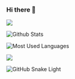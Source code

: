 ### Hi there 👋

<img src="https://readme-typing-svg.herokuapp.com/?lines=Welcome, vistors!;have a nice day!&font=Roboto" />

![Github Stats](https://github-readme-stats.vercel.app/api?username=monifeng&show_icons=true&theme=light&count_private=true)

![Most Used Languages](https://github-readme-stats.vercel.app/api/top-langs/?username=monifeng&theme=light&layout=compact)

![](https://activity-graph.herokuapp.com/graph?username=monifeng&theme=github)

![GitHub Snake Light](https://raw.githubusercontent.com/monifeng/monifeng/output/github-contribution-grid-snake.svg#gh-light-mode-only)



